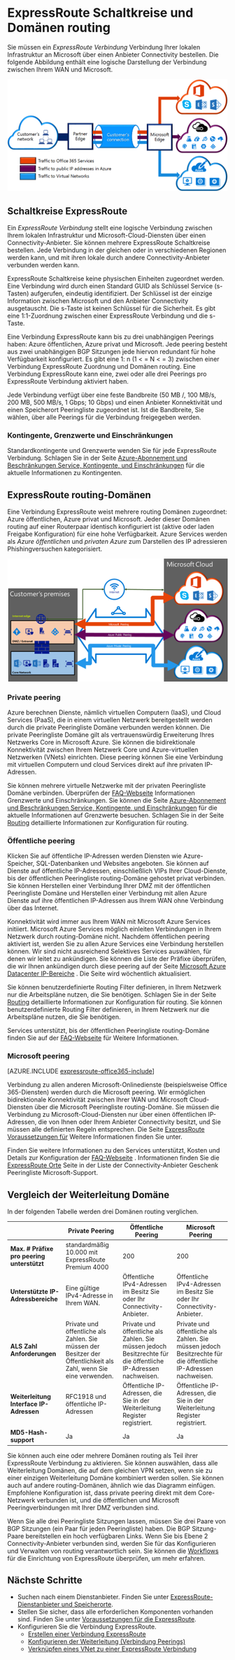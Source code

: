 <properties 
   pageTitle="ExpressRoute Schaltkreise und Domänen routing | Microsoft Azure"
   description="Diese Seite enthält eine Übersicht über ExpressRoute Schaltkreise und den Domänen routing."
   documentationCenter="na"
   services="expressroute"
   authors="cherylmc"
   manager="carmonm"
   editor=""/>
<tags 
   ms.service="expressroute"
   ms.devlang="na"
   ms.topic="article" 
   ms.tgt_pltfrm="na"
   ms.workload="infrastructure-services" 
   ms.date="10/10/2016"
   ms.author="cherylmc"/>

# <a name="expressroute-circuits-and-routing-domains"></a>ExpressRoute Schaltkreise und Domänen routing

 Sie müssen ein *ExpressRoute Verbindung* Verbindung Ihrer lokalen Infrastruktur an Microsoft über einen Anbieter Connectivity bestellen. Die folgende Abbildung enthält eine logische Darstellung der Verbindung zwischen Ihrem WAN und Microsoft.

![](./media/expressroute-circuit-peerings/expressroute-basic.png)

## <a name="expressroute-circuits"></a>Schaltkreise ExpressRoute

Ein *ExpressRoute Verbindung* stellt eine logische Verbindung zwischen Ihrem lokalen Infrastruktur und Microsoft-Cloud-Diensten über einen Connectivity-Anbieter. Sie können mehrere ExpressRoute Schaltkreise bestellen. Jede Verbindung in der gleichen oder in verschiedenen Regionen werden kann, und mit ihren lokale durch andere Connectivity-Anbieter verbunden werden kann. 

ExpressRoute Schaltkreise keine physischen Einheiten zugeordnet werden. Eine Verbindung wird durch einen Standard GUID als Schlüssel Service (s-Tasten) aufgerufen, eindeutig identifiziert. Der Schlüssel ist der einzige Information zwischen Microsoft und den Anbieter Connectivity ausgetauscht. Die s-Taste ist keinen Schlüssel für die Sicherheit. Es gibt eine 1:1-Zuordnung zwischen einer ExpressRoute Verbindung und die s-Taste.

Eine Verbindung ExpressRoute kann bis zu drei unabhängigen Peerings haben: Azure öffentlichen, Azure privat und Microsoft. Jede peering besteht aus zwei unabhängigen BGP Sitzungen jede hiervon redundant für hohe Verfügbarkeit konfiguriert. Es gibt eine 1: n (1 < = N < = 3) zwischen einer Verbindung ExpressRoute Zuordnung und Domänen routing. Eine Verbindung ExpressRoute kann eine, zwei oder alle drei Peerings pro ExpressRoute Verbindung aktiviert haben.
 
Jede Verbindung verfügt über eine feste Bandbreite (50 MB /, 100 MB/s, 200 MB, 500 MB/s, 1 Gbps; 10 Gbps) und einen Anbieter Konnektivität und einen Speicherort Peeringliste zugeordnet ist. Ist die Bandbreite, Sie wählen, über alle Peerings für die Verbindung freigegeben werden. 

### <a name="quotas-limits-and-limitations"></a>Kontingente, Grenzwerte und Einschränkungen

Standardkontingente und Grenzwerte wenden Sie für jede ExpressRoute Verbindung. Schlagen Sie in der Seite [Azure-Abonnement und Beschränkungen Service, Kontingente, und Einschränkungen](../azure-subscription-service-limits.md) für die aktuelle Informationen zu Kontingenten.

## <a name="expressroute-routing-domains"></a>ExpressRoute routing-Domänen

Eine Verbindung ExpressRoute weist mehrere routing Domänen zugeordnet: Azure öffentlichen, Azure privat und Microsoft. Jeder dieser Domänen routing auf einer Routerpaar identisch konfiguriert ist (aktive oder laden Freigabe Konfiguration) für eine hohe Verfügbarkeit. Azure Services werden als *Azure öffentlichen* und *privaten Azure* zum Darstellen des IP adressieren Phishingversuchen kategorisiert.


![](./media/expressroute-circuit-peerings/expressroute-peerings.png)


### <a name="private-peering"></a>Private peering

Azure berechnen Dienste, nämlich virtuellen Computern (IaaS), und Cloud Services (PaaS), die in einem virtuellen Netzwerk bereitgestellt werden durch die private Peeringliste Domäne verbunden werden können. Die private Peeringliste Domäne gilt als vertrauenswürdig Erweiterung Ihres Netzwerks Core in Microsoft Azure. Sie können die bidirektionale Konnektivität zwischen Ihrem Netzwerk Core und Azure-virtuellen Netzwerken (VNets) einrichten. Diese peering können Sie eine Verbindung mit virtuellen Computern und cloud Services direkt auf ihre privaten IP-Adressen.  

Sie können mehrere virtuelle Netzwerke mit der privaten Peeringliste Domäne verbinden. Überprüfen der [FAQ-Webseite](expressroute-faqs.md) Informationen Grenzwerte und Einschränkungen. Sie können die Seite [Azure-Abonnement und Beschränkungen Service, Kontingente, und Einschränkungen](../azure-subscription-service-limits.md) für die aktuelle Informationen auf Grenzwerte besuchen.  Schlagen Sie in der Seite [Routing](expressroute-routing.md) detaillierte Informationen zur Konfiguration für routing.

### <a name="public-peering"></a>Öffentliche peering

Klicken Sie auf öffentliche IP-Adressen werden Diensten wie Azure-Speicher, SQL-Datenbanken und Websites angeboten. Sie können auf Dienste auf öffentliche IP-Adressen, einschließlich VIPs Ihrer Cloud-Dienste, bis der öffentlichen Peeringliste routing-Domäne gehostet privat verbinden. Sie können Herstellen einer Verbindung Ihrer DMZ mit der öffentlichen Peeringliste Domäne und Herstellen einer Verbindung mit allen Azure Dienste auf ihre öffentlichen IP-Adressen aus Ihrem WAN ohne Verbindung über das Internet. 

Konnektivität wird immer aus Ihrem WAN mit Microsoft Azure Services initiiert. Microsoft Azure Services möglich einleiten Verbindungen in Ihrem Netzwerk durch routing-Domäne nicht. Nachdem öffentlichen peering aktiviert ist, werden Sie zu allen Azure Services eine Verbindung herstellen können. Wir sind nicht ausreichend Selektives Services auswählen, für denen wir leitet zu ankündigen. Sie können die Liste der Präfixe überprüfen, die wir Ihnen ankündigen durch diese peering auf der Seite [Microsoft Azure Datacenter IP-Bereiche](http://www.microsoft.com/download/details.aspx?id=41653) . Die Seite wird wöchentlich aktualisiert.

Sie können benutzerdefinierte Routing Filter definieren, in Ihrem Netzwerk nur die Arbeitspläne nutzen, die Sie benötigen. Schlagen Sie in der Seite [Routing](expressroute-routing.md) detaillierte Informationen zur Konfiguration für routing. Sie können benutzerdefinierte Routing Filter definieren, in Ihrem Netzwerk nur die Arbeitspläne nutzen, die Sie benötigen. 

Services unterstützt, bis der öffentlichen Peeringliste routing-Domäne finden Sie auf der [FAQ-Webseite](expressroute-faqs.md) für Weitere Informationen. 
 
### <a name="microsoft-peering"></a>Microsoft peering

[AZURE.INCLUDE [expressroute-office365-include](../../includes/expressroute-office365-include.md)]

Verbindung zu allen anderen Microsoft-Onlinedienste (beispielsweise Office 365-Diensten) werden durch die Microsoft peering. Wir ermöglichen bidirektionale Konnektivität zwischen Ihrer WAN und Microsoft Cloud-Diensten über die Microsoft Peeringliste routing-Domäne. Sie müssen die Verbindung zu Microsoft-Cloud-Diensten nur über einen öffentlichen IP-Adressen, die von Ihnen oder Ihrem Anbieter Connectivity besitzt, und Sie müssen alle definierten Regeln entsprechen. Die Seite [ExpressRoute Voraussetzungen für](expressroute-prerequisites.md) Weitere Informationen finden Sie unter.

Finden Sie weitere Informationen zu den Services unterstützt, Kosten und Details zur Konfiguration der [FAQ-Webseite](expressroute-faqs.md) . Informationen finden Sie die [ExpressRoute Orte](expressroute-locations.md) Seite in der Liste der Connectivity-Anbieter Geschenk Peeringliste Microsoft-Support.

## <a name="routing-domain-comparison"></a>Vergleich der Weiterleitung Domäne

In der folgenden Tabelle werden drei Domänen routing verglichen.

||**Private Peering**|**Öffentliche Peering**|**Microsoft Peering**|
|---|---|---|---|
|**Max. # Präfixe pro peering unterstützt**|standardmäßig 10.000 mit ExpressRoute Premium 4000|200|200|
|**Unterstützte IP-Adressbereiche**|Eine gültige IPv4-Adresse in Ihrem WAN.|Öffentliche IPv4-Adressen im Besitz Sie oder Ihr Connectivity-Anbieter.|Öffentliche IPv4-Adressen im Besitz Sie oder Ihr Connectivity-Anbieter.|
|**ALS Zahl Anforderungen**|Private und öffentliche als Zahlen. Sie müssen der Besitzer der Öffentlichkeit als Zahl, wenn Sie eine verwenden. | Private und öffentliche als Zahlen. Sie müssen jedoch Besitzrechte für die öffentliche IP-Adressen nachweisen.| Private und öffentliche als Zahlen. Sie müssen jedoch Besitzrechte für die öffentliche IP-Adressen nachweisen.|
|**Weiterleitung Interface IP-Adressen**|RFC1918 und öffentliche IP-Adressen|Öffentliche IP-Adressen, die Sie in der Weiterleitung Register registriert.| Öffentliche IP-Adressen, die Sie in der Weiterleitung Register registriert.|
|**MD5-Hash-support**| Ja|Ja|Ja|

Sie können auch eine oder mehrere Domänen routing als Teil ihrer ExpressRoute Verbindung zu aktivieren. Sie können auswählen, dass alle Weiterleitung Domänen, die auf dem gleichen VPN setzen, wenn sie zu einer einzigen Weiterleitung Domäne kombiniert werden sollen. Sie können auch auf andere routing-Domänen, ähnlich wie das Diagramm einfügen. Empfohlene Konfiguration ist, dass private peering direkt mit dem Core-Netzwerk verbunden ist, und die öffentlichen und Microsoft Peeringverbindungen mit Ihrer DMZ verbunden sind.
 
Wenn Sie alle drei Peeringliste Sitzungen lassen, müssen Sie drei Paare von BGP Sitzungen (ein Paar für jeden Peeringliste) haben. Die BGP Sitzung-Paare bereitstellen ein hoch verfügbaren Links. Wenn Sie bis Ebene 2 Connectivity-Anbieter verbunden sind, werden Sie für das Konfigurieren und Verwalten von routing verantwortlich sein. Sie können die [Workflows](expressroute-workflows.md) für die Einrichtung von ExpressRoute überprüfen, um mehr erfahren.

## <a name="next-steps"></a>Nächste Schritte

- Suchen nach einem Dienstanbieter. Finden Sie unter [ExpressRoute-Dienstanbieter und Speicherorte](expressroute-locations.md).
- Stellen Sie sicher, dass alle erforderlichen Komponenten vorhanden sind. Finden Sie unter [Voraussetzungen für die ExpressRoute](expressroute-prerequisites.md).
- Konfigurieren Sie die Verbindung ExpressRoute.
    - [Erstellen einer Verbindung ExpressRoute](expressroute-howto-circuit-classic.md)
    - [Konfigurieren der Weiterleitung (Verbindung Peerings)](expressroute-howto-routing-classic.md)
    - [Verknüpfen eines VNet zu einer ExpressRoute Verbindung](expressroute-howto-linkvnet-classic.md)
